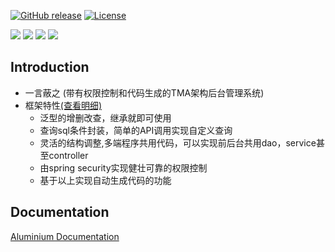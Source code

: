 [![GitHub release](https://img.shields.io/badge/release-1.0.0-28a745.svg)](https://github.com/0nebean/com.alibaba.druid-0nebean.custom/releases)
[![License](https://img.shields.io/badge/license-Apache%202-4EB1BA.svg)](https://www.apache.org/licenses/LICENSE-2.0.html)

![](https://img.shields.io/badge/support-chemical--el-28a745.svg)
![](https://img.shields.io/badge/support-onebean--data-28a745.svg)
![](https://img.shields.io/badge/dependency-spring--15.20-28a745.svg)
![](https://img.shields.io/badge/middleware-mysql-28a745.svg)


Introduction
---
- 一言蔽之 (带有权限控制和代码生成的TMA架构后台管理系统)
- 框架特性[(查看明细)](https://github.com/0nebean/Aluminium/wiki/%E6%A1%86%E6%9E%B6%E7%89%B9%E6%80%A7)
  - 泛型的增删改查，继承就即可使用
  - 查询sql条件封装，简单的API调用实现自定义查询
  - 灵活的结构调整,多端程序共用代码，可以实现前后台共用dao，service甚至controller
  - 由spring security实现健壮可靠的权限控制
  - 基于以上实现自动生成代码的功能
  
 
Documentation
---
[Aluminium Documentation](https://github.com/0nebean/Aluminium/wiki)


